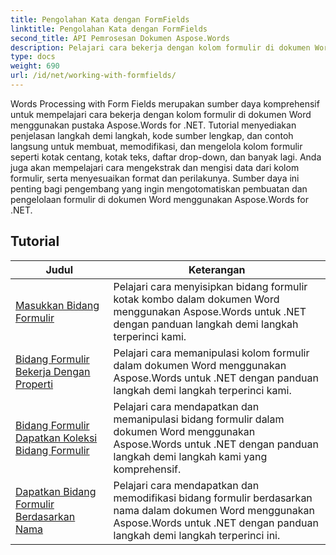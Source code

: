 ```yaml
---
title: Pengolahan Kata dengan FormFields
linktitle: Pengolahan Kata dengan FormFields
second_title: API Pemrosesan Dokumen Aspose.Words
description: Pelajari cara bekerja dengan kolom formulir di dokumen Word menggunakan Aspose.Words untuk .NET. Tutorial terperinci dengan contoh kode.
type: docs
weight: 690
url: /id/net/working-with-formfields/
---
```

Words Processing with Form Fields merupakan sumber daya komprehensif untuk mempelajari cara bekerja dengan kolom formulir di dokumen Word menggunakan pustaka Aspose.Words for .NET. Tutorial menyediakan penjelasan langkah demi langkah, kode sumber lengkap, dan contoh langsung untuk membuat, memodifikasi, dan mengelola kolom formulir seperti kotak centang, kotak teks, daftar drop-down, dan banyak lagi. Anda juga akan mempelajari cara mengekstrak dan mengisi data dari kolom formulir, serta menyesuaikan format dan perilakunya. Sumber daya ini penting bagi pengembang yang ingin mengotomatiskan pembuatan dan pengelolaan formulir di dokumen Word menggunakan Aspose.Words for .NET.

 ## Tutorial
| Judul | Keterangan |
| --- | --- |
| [Masukkan Bidang Formulir](./insert-form-fields/) | Pelajari cara menyisipkan bidang formulir kotak kombo dalam dokumen Word menggunakan Aspose.Words untuk .NET dengan panduan langkah demi langkah terperinci kami. |
| [Bidang Formulir Bekerja Dengan Properti](./form-fields-work-with-properties/) | Pelajari cara memanipulasi kolom formulir dalam dokumen Word menggunakan Aspose.Words untuk .NET dengan panduan langkah demi langkah terperinci kami. |
| [Bidang Formulir Dapatkan Koleksi Bidang Formulir](./form-fields-get-form-fields-collection/) | Pelajari cara mendapatkan dan memanipulasi bidang formulir dalam dokumen Word menggunakan Aspose.Words untuk .NET dengan panduan langkah demi langkah kami yang komprehensif. |
| [Dapatkan Bidang Formulir Berdasarkan Nama](./form-fields-get-by-name/) | Pelajari cara mendapatkan dan memodifikasi bidang formulir berdasarkan nama dalam dokumen Word menggunakan Aspose.Words untuk .NET dengan panduan langkah demi langkah terperinci ini. |